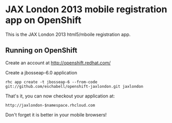 JAX London 2013 mobile registration app on OpenShift
====================================================

This is the JAX London 2013 html5/mboile registration app.

Running on OpenShift
--------------------

Create an account at http://openshift.redhat.com/

Create a jbosseap-6.0 application

    rhc app create -t jbosseap-6 --from-code git://github.com/eschabell/openshift-jaxlondon.git jaxlondon

That's it, you can now checkout your application at:

    http://jaxlondon-$namespace.rhcloud.com

Don't forget it is better in your mobile browsers!
